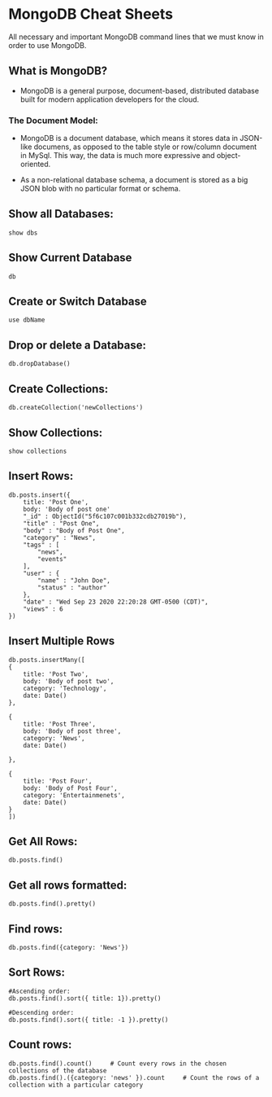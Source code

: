 # MongoDB Cheat Sheets

All necessary and important MongoDB command lines that we must know in order to use MongoDB. 

## What is MongoDB? 

- MongoDB is a general purpose, document-based, distributed database built for modern application developers for the cloud. 

### The Document Model: 

- MongoDB is a document database, which means it stores data in JSON-like documens, as opposed to the table style or row/column document in MySql. This way, the data is much more expressive and object-oriented. 

- As a non-relational database schema, a document is stored as a big JSON blob with no particular format or schema. 




## Show all Databases: 

```
show dbs

```

## Show Current Database

```
db
```

## Create or Switch Database 

```
use dbName
```

## Drop or delete a Database: 

```
db.dropDatabase()
```

## Create Collections: 

```
db.createCollection('newCollections')
```

## Show Collections: 

```
show collections
```

## Insert Rows: 

```
db.posts.insert({
    title: 'Post One', 
    body: 'Body of post one'
    "_id" : ObjectId("5f6c107c001b332cdb27019b"),
    "title" : "Post One",
    "body" : "Body of Post One",
    "category" : "News",
    "tags" : [
        "news",
        "events"
    ],
    "user" : {
        "name" : "John Doe",
        "status" : "author"
    },
    "date" : "Wed Sep 23 2020 22:20:28 GMT-0500 (CDT)",
    "views" : 6
})
```

## Insert Multiple Rows

```
db.posts.insertMany([
{
    title: 'Post Two', 
    body: 'Body of post two',
    category: 'Technology',
    date: Date()
}, 

{
    title: 'Post Three',
    body: 'Body of post three',
    category: 'News',
    date: Date()

}, 

{
    title: 'Post Four',
    body: 'Body of Post Four',
    category: 'Entertainmenets',
    date: Date()
}
])
```

## Get All Rows: 

```
db.posts.find()
```

## Get all rows formatted: 

```
db.posts.find().pretty()
```

## Find rows: 

```
db.posts.find({category: 'News'})
```

## Sort Rows: 

```
#Ascending order: 
db.posts.find().sort({ title: 1}).pretty()

#Descending order: 
db.posts.find().sort({ title: -1 }).pretty()
```

## Count rows: 

```
db.posts.find().count()     # Count every rows in the chosen collections of the database
db.posts.find().({category: 'news' }).count     # Count the rows of a collection with a particular category
```


